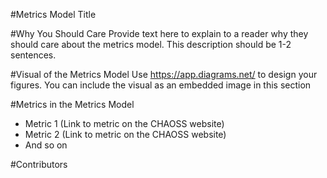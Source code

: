 #Metrics Model Title

#Why You Should Care
Provide text here to explain to a reader why they should care about the metrics model. This description should be 1-2 sentences. 

#Visual of the Metrics Model
Use https://app.diagrams.net/ to design your figures. You can include the visual as an embedded image in this section 

#Metrics in the Metrics Model 
- Metric 1 (Link to metric on the CHAOSS website)
- Metric 2 (Link to metric on the CHAOSS website)
- And so on

#Contributors 
